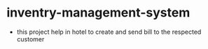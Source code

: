 # inventry-management-system
* this project help in hotel to create and send bill to the respected customer

